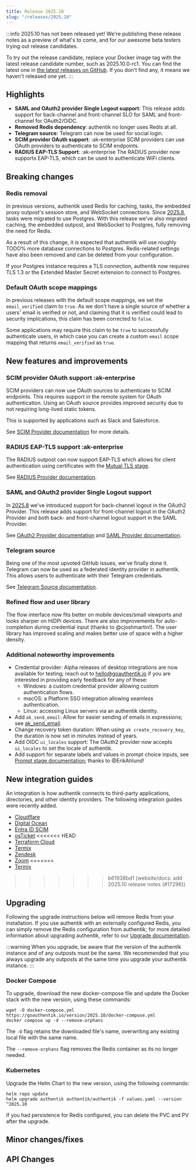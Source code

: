 ```yaml
---
title: Release 2025.10
slug: "/releases/2025.10"
---
```


:::info
2025.10 has not been released yet! We're publishing these release notes as a preview of what's to come, and for our awesome beta testers trying out release candidates.

To try out the release candidate, replace your Docker image tag with the latest release candidate number, such as 2025.10.0-rc1. You can find the latest one in [the latest releases on GitHub](https://github.com/goauthentik/authentik/releases). If you don't find any, it means we haven't released one yet.
:::

## Highlights

- **SAML and OAuth2 provider Single Logout support**: This release adds support for back-channel and front-channel SLO for SAML and front-channel for OAuth2/OIDC.
- **Removed Redis dependency**: authentik no longer uses Redis at all.
- **Telegram source**: Telegram can now be used for social login.
- **SCIM provider OAuth support**: :ak-enterprise SCIM providers can use OAuth providers to authenticate to SCIM endpoints.
- **RADIUS EAP-TLS Support**: :ak-enterprise The RADIUS provider now supports EAP-TLS, which can be used to authenticate WiFi clients.

## Breaking changes

### Redis removal

In previous versions, authentik used Redis for caching, tasks, the embedded proxy outpost's session store, and WebSocket connections. Since [2025.8](./v2025.8.mdx), tasks were migrated to use Postgres. With this release we've also migrated caching, the embedded outpost, and WebSocket to Postgres, fully removing the need for Redis.

As a result of this change, it is expected that authentik will use roughly TODO% more database connections to Postgres. Redis-related settings have also been removed and can be deleted from your configuration.

If your Postgres instance requires a TLS connection, authentik now requires TLS 1.3 or the Extended Master Secret extension to connect to Postgres.

### Default OAuth scope mappings

In previous releases with the default scope mappings, we set the `email_verified` claim to `true`. As we don't have a single source of whether a users' email is verified or not, and claiming that it is verified could lead to security implications, this claim has been corrected to `false`.

Some applications may require this claim to be `true` to successfully authenticate users, in which case you can create a custom `email` scope mapping that returns `email_verified` as `true`.

## New features and improvements

### SCIM provider OAuth support :ak-enterprise

SCIM providers can now use OAuth sources to authenticate to SCIM endpoints. This requires support in the remote system for OAuth authentication. Using an OAuth source provides improved security due to not requiring long-lived static tokens.

This is supported by applications such as Slack and Salesforce.

See [SCIM Provider documentation](../../add-secure-apps/providers/scim/index.md#oauth-authentication-for-a-scim-provider--) for more details.

### RADIUS EAP-TLS support :ak-enterprise

The RADIUS outpost can now support EAP-TLS which allows for client authentication using certificates with the [Mutual TLS stage](../../add-secure-apps/flows-stages/stages/mtls/index.md).

See [RADIUS Provider documentation](../../add-secure-apps/providers/radius/index.mdx).

### SAML and OAuth2 provider Single Logout support

In [2025.8](v2025.8.mdx) we've introduced support for back-channel logout in the OAuth2 Provider. This release adds support for front-channel logout in the OAuth2 Provider and both back- and front-channel logout support in the SAML Provider.

See [OAuth2 Provider documentation](../../add-secure-apps/providers/oauth2/index.mdx) and [SAML Provider documentation](../../add-secure-apps/providers/saml/index.md).

### Telegram source

Being one of the most upvoted GitHub issues, we've finally done it. Telegram can now be used as a federated identity provider in authentik. This allows users to authenticate with their Telegram credentials.

See [Telegram Source documentation](../../users-sources/sources/social-logins/telegram/index.md).

### Refined flow and user library

The flow interface now fits better on mobile devices/small viewports and looks sharper on HiDPi devices. There are also improvements for auto-completion during credential input (thanks to @cjoshmartin!).
The user library has improved scaling and makes better use of space with a higher density.

### Additional noteworthy improvements

- Credential provider: Alpha releases of desktop integrations are now available for testing; reach out to hello@goauthentik.io if you are interested in providing early feedback for any of these:
    - Windows: a custom credential provider allowing custom authentication flows.
    - macOS: a Platform SSO integration allowing seamless authentication.
    - Linux: accessing Linux servers via an authentik identity.
- Add `ak_send_email`: Allow for easier sending of emails in expressions; see [ak_send_email](../../customize/policies/expression.mdx#ak_send_emailaddress-str--liststr-subject-str-body-str--none-stage-emailstage--none-template-str--none-context-dict--none---bool).
- Change recovery token duration: When using `ak create_recovery_key`, the duration is now set in minutes instead of years.
- Add OIDC `ui_locales` support: The OAuth2 provider now accepts `ui_locales` to set the locale of authentik.
- Add support for separate labels and values in prompt choice inputs, see [Prompt stage documentation](../../add-secure-apps/flows-stages/stages/prompt/index.md); thanks to @ErikAhlund!

## New integration guides

An integration is how authentik connects to third-party applications, directories, and other identity providers. The following integration guides were recently added.

- [Cloudflare](https://integrations.goauthentik.io/platforms/cloudflare/)
- [Digital Ocean](https://integrations.goauthentik.io/cloud-providers/digitalocean/)
- [Entra ID SCIM](../../users-sources/sources/social-logins/entra-id/scim/index.mdx)
- [osTicket](https://integrations.goauthentik.io/infrastructure/osticket/)
<<<<<<< HEAD
- [Terraform Cloud](https://integrations.goauthentik.io/infrastructure/terraform-cloud/)
- [Termix](https://integrations.goauthentik.io/infrastructure/termix/)
- [Zendesk](https://integrations.goauthentik.io/infrastructure/zendesk/)
- [Zoom](https://integrations.goauthentik.io/chat-communication-collaboration/zoom/)
=======
- [Termix](https://integrations.goauthentik.io/infrastructure/termix/)
>>>>>>> b61938bd1 (website/docs: add 2025.10 release notes (#17296))

## Upgrading

Following the upgrade instructions below will remove Redis from your installation. If you use authentik with an externally configured Redis, you can simply remove the Redis configuration from authentik; for more detailed information about upgrading authentik, refer to our [Upgrade documentation](../../install-config/upgrade.mdx).

:::warning
When you upgrade, be aware that the version of the authentik instance and of any outposts must be the same. We recommended that you always upgrade any outposts at the same time you upgrade your authentik instance.
:::

### Docker Compose

To upgrade, download the new docker-compose file and update the Docker stack with the new version, using these commands:

```shell
wget -O docker-compose.yml https://goauthentik.io/version/2025.10/docker-compose.yml
docker compose up -d --remove-orphans
```

The `-O` flag retains the downloaded file's name, overwriting any existing local file with the same name.

The `--remove-orphans` flag removes the Redis container as its no longer needed.

### Kubernetes

Upgrade the Helm Chart to the new version, using the following commands:

```shell
helm repo update
helm upgrade authentik authentik/authentik -f values.yaml --version ^2025.10
```

If you had persistence for Redis configured, you can delete the PVC and PV after the upgrade.

## Minor changes/fixes

<!-- _Insert the output of `make gen-changelog` here_ -->

## API Changes

<!-- _Insert output of `make gen-diff` here_ -->
